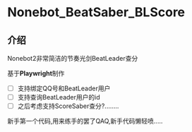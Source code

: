 # Nonebot_BeatSaber_BLScore
## 介绍
Nonebot2非常简洁的节奏光剑BeatLeader查分

基于**Playwright**制作

- [ ] 支持绑定QQ号和BeatLeader用户
- [ ] 支持查询BeatLeader用户的id
- [ ] 之后考虑支持ScoreSaber查分?........

新手第一个代码,用来练手的罢了QAQ,新手代码懒轻喷.....
